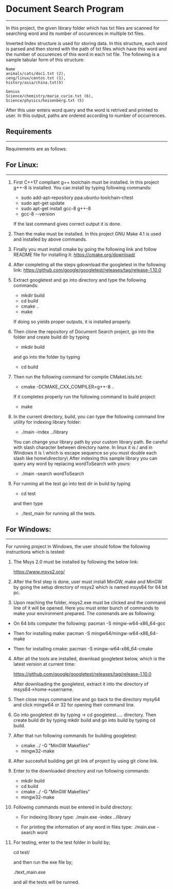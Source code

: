 # Document Search Program
---
  In this project, the given library folder which has txt files are scanned for searching word and its number of occurences
  in multiple txt files. 
	
  Inverted Index structure is used for storing data. In this structure, each word is parsed and then stored with the path 
  of txt files which have this word and the number of occurences of this word in each txt file.
  The following is a sample tabular form of this structure:
	
	Name 
	animals/cats/doc1.txt (2), 
	ceng/linux/centos.txt (1),	
	history/asia/china.txt(5)
	
	Genius 
	Science/chemistry/marie_curie.txt (6), 
	Science/physics/heisenberg.txt (5)

   After this user enters word query and the word is retrived and printed to user. In this output, paths are 
   ordered according to number of occurrences. 

## Requirements 
---
Requirements are as follows:

## For Linux:
---
1. First C++17 compliant g++ toolchain must be installed. In this project g++-8 is installed. You can install by typing following commands:

   * sudo add-apt-repository ppa:ubuntu-toolchain-r/test
   * sudo apt-get update
   * sudo apt-get install gcc-8 g++-8
   * gcc-8 --version

   If the last command gives correct output it is done.

2. Then the make must be installed. In this project GNU Make 4.1 is used and installed by above commands.

3. Finally you must install cmake by going the following link and follow README file for installing it:
   https://cmake.org/download/

4. After completing all the steps gdownload the googletest in the following link:
   https://github.com/google/googletest/releases/tag/release-1.10.0

5. Extract googletest and go into directory and type the following commands:
   
   * mkdir build
   * cd build
   * cmake ..
   * make

   If doing so yields proper outputs, it is installed properly.

6. Then clone the repository of Document Search project, go into the folder and create build dir by typing

   * mkdir build

   and go into the folder by typing

   * cd build

7. Then run the following command for compile CMakeLists.txt:

   * cmake -DCMAKE_CXX_COMPILER=g++-8 ..

   If it completes properly run the following command to build project:
	
   * make

8. In the current directory, build, you can type the following command line utility for indexing library folder:

   * ./main -index ../library

   You can change your library path by your custom library path. Be careful with slash character between directory name.
   In linux it is / and in Windows it is \ which is escape sequence so you must double each slash like home\\directory\\
   After indexing this sample library you can query any word by replacing wordToSearch with yours:

   * ./main -search wordToSearch

9. For running all the test go into test dir in build by typing

   * cd test

   and then type

   * ./test_main for running all the tests.


## For Windows:
---
For running project in Windows, the user should follow the following instructions which is tested:
	
1. The Msys 2.0 must be installed by following the below link:
			
	https://www.msys2.org/
		
2. After the first step is done, user must install MinGW, make and MinGW by going the setup
   directory of msys2 which is named msys64 for 64 bit pc.
		
3. Upon reaching the folder, msys2.exe must be clicked and the command line of it will be 
   opened. Here you must enter bunch of commands to make your environment prepared. The 
   commands are as following:
			
* On 64 bits computer the following:
	pacman -S mingw-w64-x86_64-gcc
			 
* Then for installing make:
	pacman -S mingw64/mingw-w64-x86_64-make
			 
* Then for installing cmake:
	pacman -S mingw-w64-x86_64-cmake
		
4. After all the tools are installed, download googletest below, which is the latest version 
   at current time:
		
	https://github.com/google/googletest/releases/tag/release-1.10.0
			
   After downloading the googletest, extract it into the directory of msys64->home->username.
			
5. Then close msys command line and go back to the directory mysy64 and click mingw64 or 32 for opening
   their command line.
		
6. Go into googletest dir by typing -> cd googletest..... directory. Then create build dir by typing 
   mkdir build and go into build by typing cd build. 
		
7. After that run following commands for building googletest:
   * cmake ../ -G "MinGW Makefiles"
   * mingw32-make

8. After succesfull building get git link of project by using git clone link.
		
9. Enter to the downloaded directory and run following commands:
   * mkdir build
   * cd build
   * cmake ../ -G "MinGW Makefiles"
   * mingw32-make	

10. Following commands must be entered in build directory:
    * For indexing library type:
	./main.exe -index ../library
		
    * For printing the information of any word in files type:
	./main.exe -search word

11. For testing, enter to the test folder in build by;

	cd test/

    and then run the exe file by;

	./text_main.exe 

    and all the tests will be runned.

					
		
	 
	 
	  
	    
		 
		 
